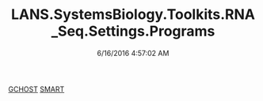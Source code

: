 ﻿---
title: LANS.SystemsBiology.Toolkits.RNA_Seq.Settings.Programs
date: 6/16/2016 4:57:02 AM
---

[GCHOST](T-LANS.SystemsBiology.Toolkits.RNA_Seq.Settings.Programs.GCHOST.html)
[SMART](T-LANS.SystemsBiology.Toolkits.RNA_Seq.Settings.Programs.SMART.html)
